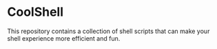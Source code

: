 # CoolShell
This repository contains a collection of shell scripts that can make your shell experience more efficient and fun.

